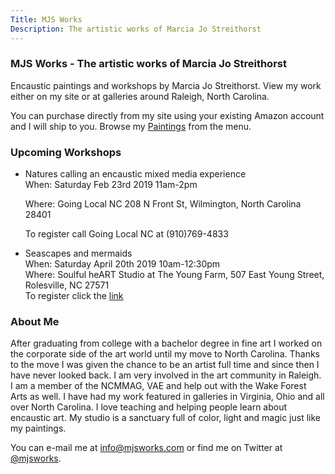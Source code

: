 ```yaml
---
Title: MJS Works
Description: The artistic works of Marcia Jo Streithorst
---
```


### MJS Works - The artistic works of Marcia Jo Streithorst

Encaustic paintings and workshops by Marcia Jo Streithorst. View my work either on my site or at galleries around Raleigh, North Carolina.

You can purchase directly from my site using your existing Amazon account and I will ship to you. Browse my [Paintings](/painting.html) from the menu.

### Upcoming Workshops

-  Natures calling an encaustic mixed media experience  
   When: Saturday Feb 23rd 2019 11am-2pm 
   Where: Going Local NC 208 N Front St, Wilmington, North Carolina 28401  
   To register call Going Local NC at (910)769-4833
       
- Seascapes and mermaids  
  When: Saturday April 20th 2019 10am-12:30pm  
  Where: Soulful heART Studio at The Young Farm, 507 East Young Street, Rolesville, NC  27571  
  To register click the [link](http://deborahsoulfulheart.com/product/encaustic-painting-using-nature-with-marcia-streithorst/)

### About Me

After graduating from college with a bachelor degree in fine art I worked on the corporate side of the art world until my move to North Carolina. Thanks to the move I was given the chance to be an artist full time and since then I have never looked back. I am very involved in the art community in Raleigh. I am a member of the NCMMAG, VAE and help out with the Wake Forest Arts as well. I have had my work featured in galleries in Virginia, Ohio and all over North Carolina. I love teaching and helping people learn about encaustic art. My studio is a sanctuary full of color, light and magic just like my paintings.

You can e-mail me at [info@mjsworks.com](mailto:info@mjsworks.com) or find me on Twitter at [@mjsworks](https://twitter.com/mjsworks).
